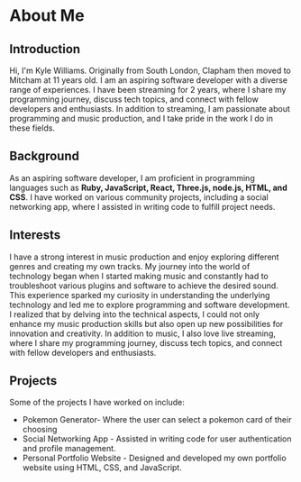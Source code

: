 <body>
  <h1>About Me</h1>
  <div>
    <h2>Introduction</h2>
    <p>
      Hi, I'm Kyle Williams. Originally from South London, Clapham then moved to Mitcham at 11 years old. I am an aspiring software developer with a diverse range of experiences. I have been streaming for 2 years, where I share my programming journey, discuss tech topics, and connect with fellow developers and enthusiasts. In addition to streaming, I am passionate about programming and music production, and I take pride in the work I do in these fields.
    </p>
  </div>
  <div>
    <h2>Background</h2>
    <p>
      As an aspiring software developer, I am proficient in programming languages such as <strong>Ruby, JavaScript, React, Three.js, node.js, HTML, and CSS</strong>. I have worked on various community projects, including a social networking app, where I assisted in writing code to fulfill project needs.
    </p>
  </div>
  <div>
    <h2>Interests</h2>
<p>
  I have a strong interest in music production and enjoy exploring different genres and creating my own tracks. My journey into the world of technology began when I started making music and constantly had to troubleshoot various plugins and software to achieve the desired sound. This experience sparked my curiosity in understanding the underlying technology and led me to explore programming and software development. I realized that by delving into the technical aspects, I could not only enhance my music production skills but also open up new possibilities for innovation and creativity. In addition to music, I also love live streaming, where I share my programming journey, discuss tech topics, and connect with fellow developers and enthusiasts.
</p>

  </div>
  <div>
    <h2>Projects</h2>
    <p>
      Some of the projects I have worked on include:
    </p>
    <ul>
      <li>Pokemon Generator- Where the user can select a pokemon card of their choosing</li>
      <li>Social Networking App - Assisted in writing code for user authentication and profile management.</li>
      <li>Personal Portfolio Website - Designed and developed my own portfolio website using HTML, CSS, and JavaScript.</li>
    </ul>
  </div>
</body>
